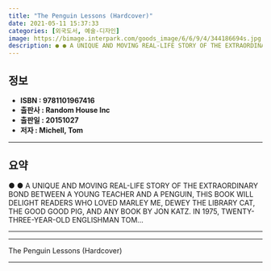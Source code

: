 ```yaml
---
title: "The Penguin Lessons (Hardcover)"
date: 2021-05-11 15:37:33
categories: [외국도서, 예술-디자인]
image: https://bimage.interpark.com/goods_image/6/6/9/4/344186694s.jpg
description: ● ● A UNIQUE AND MOVING REAL-LIFE STORY OF THE EXTRAORDINARY BOND BETWEEN A YOUNG TEACHER AND A PENGUIN, THIS BOOK WILL DELIGHT READERS WHO LOVED MARLEY ME,
---
```


## **정보**

- **ISBN : 9781101967416**
- **출판사 : Random House Inc**
- **출판일 : 20151027**
- **저자 : Michell, Tom**

------



## **요약**

●  ●  A UNIQUE AND MOVING REAL-LIFE STORY OF THE EXTRAORDINARY BOND BETWEEN A YOUNG TEACHER AND A PENGUIN, THIS BOOK WILL DELIGHT READERS WHO LOVED MARLEY  ME, DEWEY THE LIBRARY CAT, THE GOOD GOOD PIG, AND ANY BOOK BY JON KATZ. IN 1975, TWENTY-THREE-YEAR-OLD ENGLISHMAN TOM... 

------



------


The Penguin Lessons (Hardcover) 

------


